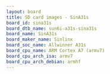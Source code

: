 ```yaml
---
layout: board
title: SD card images - SinA31s
board_id: sina31s
board_dtb_name: sun6i-a31s-sina31s
board_name: SinA31s
board_maker_name: Sinlinx
board_soc_name: Allwinner A31s
board_cpu_name: ARM Cortex A7 (armv7)
board_cpu_arch_isa: armv7
board_cpu_arch_debian: armhf
---
```

